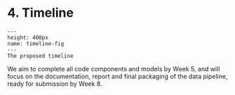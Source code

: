 # 4. Timeline


```{figure} ../../images/timeline.png
---
height: 400px
name: timeline-fig
---
The proposed timeline
```

We aim to complete all code components and models by Week 5, and will focus on the documentation, report and final packaging of the data pipeline, ready for submission by Week 8.
